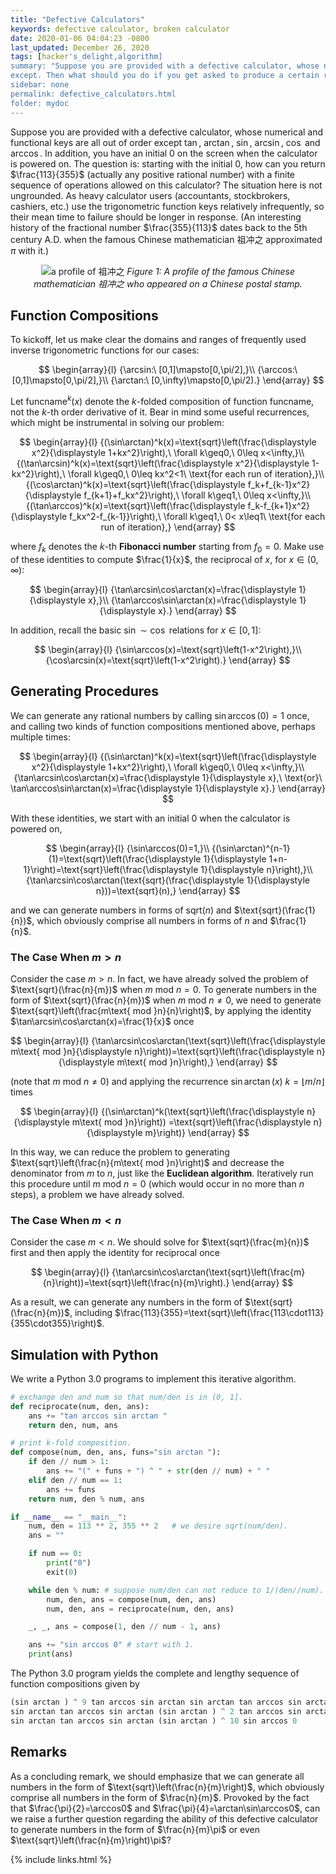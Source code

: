 ```yaml
---
title: "Defective Calculators"
keywords: defective calculator, broken calculator
date: 2020-01-06 04:04:23 -0800
last_updated: December 26, 2020
tags: [hacker's_delight,algorithm]
summary: "Suppose you are provided with a defective calculator, whose numerical and functional keys are all out of order
except. Then what should you do if you get asked to produce a certain result with this calculator?"
sidebar: none
permalink: defective_calculators.html
folder: mydoc
---
```


Suppose you are provided with a defective calculator, whose numerical and functional keys are all out of order except
$\tan$, $\arctan$, $\sin$, $\arcsin$, $\cos$ and $\arccos$. In addition, you have an initial $0$ on the screen when the
calculator is powered on. The question is: starting with the initial $0$, how can you return $\frac{113}{355}$ (actually
any positive rational number) with a finite sequence of operations allowed on this calculator? The situation here is not
ungrounded. As heavy calculator users (accountants, stockbrokers, cashiers, etc.) use the trigonometric function keys
relatively infrequently, so their mean time to failure should be longer in response. (An interesting history of the
fractional number $\frac{355}{113}$ dates back to the 5th century A.D. when the famous Chinese mathematician 祖冲之
approximated $\pi$ with it.)

<center>
    <img src="{{ "images/20200116-1.png" }}" alt="a profile of 祖冲之"/>
    <I>Figure 1: A profile of the famous Chinese mathematician 祖冲之 who appeared on a Chinese postal stamp.</I>
</center>

## Function Compositions
To kickoff, let us make clear the domains and ranges of frequently used inverse trigonometric functions for our cases:

$$
\begin{array}{l}
  {\arcsin:\ [0,1]\mapsto[0,\pi/2],}\\
  {\arccos:\ [0,1]\mapsto[0,\pi/2],}\\
  {\arctan:\ [0,\infty)\mapsto[0,\pi/2).}
\end{array}
$$

Let $\text{funcname}^k(x)$ denote the $k$-folded composition of function $\text{funcname}$, not the $k$-th order
derivative of it. Bear in mind some useful recurrences, which might be instrumental in solving our problem:

$$
\begin{array}{l}
  {(\sin\arctan)^k(x)=\text{sqrt}\left(\frac{\displaystyle x^2}{\displaystyle 1+kx^2}\right),\ \forall k\geq0,\ 0\leq x<\infty,}\\
  {(\tan\arcsin)^k(x)=\text{sqrt}\left(\frac{\displaystyle x^2}{\displaystyle 1-kx^2}\right),\ \forall k\geq0,\ 0\leq kx^2<1\ \text{for each run of iteration},}\\
  {(\cos\arctan)^k(x)=\text{sqrt}\left(\frac{\displaystyle f_k+f_{k-1}x^2}{\displaystyle f_{k+1}+f_kx^2}\right),\ \forall k\geq1,\ 0\leq x<\infty,}\\
  {(\tan\arccos)^k(x)=\text{sqrt}\left(\frac{\displaystyle f_k-f_{k+1}x^2}{\displaystyle f_kx^2-f_{k-1}}\right),\ \forall k\geq1,\ 0< x\leq1\ \text{for each run of iteration},}
\end{array}
$$

where $f_k$ denotes the $k$-th **Fibonacci number** starting from $f_0=0$. Make use of these identities to compute
$\frac{1}{x}$, the reciprocal of $x$, for $x\in(0,\infty)$:

$$
\begin{array}{l}
  {\tan\arcsin\cos\arctan(x)=\frac{\displaystyle 1}{\displaystyle x},}\\
  {\tan\arccos\sin\arctan(x)=\frac{\displaystyle 1}{\displaystyle x}.}
\end{array}
$$

In addition, recall the basic $\sin\sim\cos$ relations for $x\in[0,1]$:

$$
\begin{array}{l}
  {\sin\arccos(x)=\text{sqrt}\left(1-x^2\right),}\\
  {\cos\arcsin(x)=\text{sqrt}\left(1-x^2\right).}
\end{array}
$$

## Generating Procedures
We can generate any rational numbers by calling $\sin\arccos(0)=1$ once, and calling two kinds of function compositions
mentioned above, perhaps multiple times:

$$
\begin{array}{l}
  {(\sin\arctan)^k(x)=\text{sqrt}\left(\frac{\displaystyle x^2}{\displaystyle 1+kx^2}\right),\ \forall k\geq0,\ 0\leq x<\infty,}\\
  {\tan\arcsin\cos\arctan(x)=\frac{\displaystyle 1}{\displaystyle x},\ \text{or}\ \tan\arccos\sin\arctan(x)=\frac{\displaystyle 1}{\displaystyle x}.}
\end{array}
$$

With these identities, we start with an initial $0$ when the calculator is powered on,

$$
\begin{array}{l}
  {\sin\arccos(0)=1,}\\
  {(\sin\arctan)^{n-1}(1)=\text{sqrt}\left(\frac{\displaystyle 1}{\displaystyle 1+n-1}\right)=\text{sqrt}\left(\frac{\displaystyle 1}{\displaystyle n}\right),}\\
  {\tan\arcsin\cos\arctan(\text{sqrt}(\frac{\displaystyle 1}{\displaystyle n}))=\text{sqrt}(n),}
\end{array}
$$

and we can generate numbers in forms of $\text{sqrt}(n)$ and $\text{sqrt}(\frac{1}{n})$, which obviously comprise all
numbers in forms of $n$ and $\frac{1}{n}$.

### The Case When $m>n$
Consider the case $m>n$. In fact, we have already solved the problem of
$\text{sqrt}(\frac{n}{m})$ when $m\text{ mod }n=0$. To generate numbers in the form of
$\text{sqrt}(\frac{n}{m})$ when $m\text{ mod }n\not=0$, we need to generate
$\text{sqrt}\left(\frac{m\text{ mod }n}{n}\right)$, by applying the identity $\tan\arcsin\cos\arctan(x)=\frac{1}{x}$
once

$$
\begin{array}{l}
  {\tan\arcsin\cos\arctan(\text{sqrt}\left(\frac{\displaystyle m\text{ mod }n}{\displaystyle n}\right))=\text{sqrt}\left(\frac{\displaystyle n}{\displaystyle m\text{ mod }n}\right),}
\end{array}
$$

(note that $m\text{ mod }n\not=0$) and applying the recurrence $\sin\arctan(x)$ $k=\lfloor m/n\rfloor$ times

$$
\begin{array}{l}
  {(\sin\arctan)^k(\text{sqrt}\left(\frac{\displaystyle n}{\displaystyle m\text{ mod }n}\right))
  =\text{sqrt}\left(\frac{\displaystyle n}{\displaystyle m}\right)}
\end{array}
$$

In this way, we can reduce the problem to generating $\text{sqrt}\left(\frac{n}{m\text{ mod }n}\right)$ and decrease the
denominator from $m$ to $n$, just like the **Euclidean algorithm**. Iteratively run this procedure until
$m\text{ mod }n=0$ (which would occur in no more than $n$ steps), a problem we have already solved.

### The Case When $m<n$
Consider the case $m<n$. We should solve for $\text{sqrt}(\frac{m}{n})$ first and then apply the identity for
reciprocal once

$$
\begin{array}{l}
  {\tan\arcsin\cos\arctan(\text{sqrt}\left(\frac{m}{n}\right))=\text{sqrt}\left(\frac{n}{m}\right).}
\end{array}
$$

As a result, we can generate any numbers in the form of $\text{sqrt}(\frac{n}{m})$, including
$\frac{113}{355}=\text{sqrt}\left(\frac{113\cdot113}{355\cdot355}\right)$.

## Simulation with Python
We write a Python 3.0 programs to implement this iterative algorithm.

```python
# exchange den and num so that num/den is in (0, 1].
def reciprocate(num, den, ans):
    ans += "tan arccos sin arctan "
    return den, num, ans

# print k-fold composition.
def compose(num, den, ans, funs="sin arctan "):
    if den // num > 1:
        ans += "(" + funs + ") ^ " + str(den // num) + " "
    elif den // num == 1:
        ans += funs
    return num, den % num, ans

if __name__ == "__main__":
    num, den = 113 ** 2, 355 ** 2   # we desire sqrt(num/den).
    ans = ""

    if num == 0:
        print("0")
        exit(0)

    while den % num: # suppose num/den can not reduce to 1/(den//num).
        num, den, ans = compose(num, den, ans)
        num, den, ans = reciprocate(num, den, ans)

    _, _, ans = compose(1, den // num - 1, ans)

    ans += "sin arccos 0" # start with 1.
    print(ans)
```

The Python 3.0 program yields the complete and lengthy sequence of function compositions given by

```python
(sin arctan ) ^ 9 tan arccos sin arctan sin arctan tan arccos sin arctan (sin arctan ) ^ 6 tan arccos sin arctan
sin arctan tan arccos sin arctan (sin arctan ) ^ 2 tan arccos sin arctan (sin arctan ) ^ 45 tan arccos sin arctan
sin arctan tan arccos sin arctan (sin arctan ) ^ 10 sin arccos 0
```

## Remarks
As a concluding remark, we should emphasize that we can generate all numbers in the form of
$\text{sqrt}\left(\frac{n}{m}\right)$, which obviously comprise all numbers in the form of $\frac{n}{m}$. Provoked by
the fact that $\frac{\pi}{2}=\arccos0$ and $\frac{\pi}{4}=\arctan\sin\arccos0$, can we raise a further question
regarding the ability of this defective calculator to generate numbers in the form of $\frac{n}{m}\pi$ or even
$\text{sqrt}\left(\frac{n}{m}\right)\pi$?

{% include links.html %}
